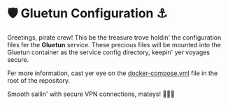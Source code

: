 # 🛡️ Gluetun Configuration ⚓️

Greetings, pirate crew! This be the treasure trove holdin' the configuration files fer the **Gluetun** service. These precious files will be mounted into the Gluetun container as the service config directory, keepin' yer voyages secure.

Fer more information, cast yer eye on the [docker-compose.yml](../../docker-compose.yml) file in the root of the repository.

Smooth sailin' with secure VPN connections, mateys! 🌊🏴‍☠️
